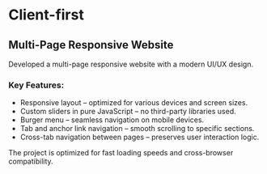 <h1>Client-first</h1>
    <h2>Multi-Page Responsive Website</h2>
    <p>Developed a multi-page responsive website with a modern UI/UX design.</p>
    <h3>Key Features:</h3>
    <ul>
  <li>Responsive layout – optimized for various devices and screen sizes.</li>
  <li>Custom sliders in pure JavaScript – no third-party libraries used.</li>
  <li>Burger menu – seamless navigation on mobile devices.</li>
  <li>Tab and anchor link navigation – smooth scrolling to specific sections.</li>
  <li>Cross-tab navigation between pages – preserves user interaction logic.</li>
</ul>
    <p>
    The project is optimized for fast loading speeds and cross-browser
      compatibility.
    </p>
